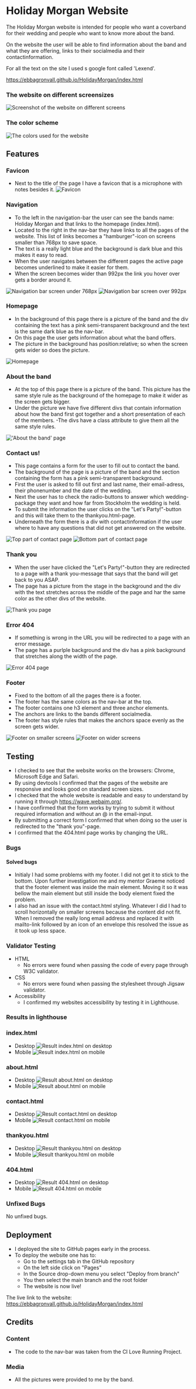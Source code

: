 
# Holiday Morgan Website


The Holiday Morgan website is intended for people who want a coverband for their wedding and people who want to know more about the band.

On the website the user will be able to find information about the band and what they are offering, links to their socialmedia and their contactinformation.

For all the text on the site I used s google font called 'Lexend'.

https://ebbagronvall.github.io/HolidayMorgan/index.html



### The website on different screensizes
![Screenshot of the website on different screens](dokumentation\screenshotresponsive.PNG)
### The color scheme
![The colors used for the website](dokumentation\colorpalett.png)

## Features

### Favicon
- Next to the title of the page I have a favicon that is a microphone with notes besides it.
![Favicon](dokumentation\favicon.PNG)

### Navigation
- To the left in the navigation-bar the user can see the bands name: Holiday Morgan and that links to the homepage (index.html).
- Located to the right in the nav-bar they have links to all the pages of the website. This list of links becomes a "hamburger"-icon on screens smaller than 768px to save space.
- The text is a really light blue and the background is dark blue and this makes it easy to read.
- When the user navigates between the different pages the active page becomes underlined to make it easier for them.
- When the screen becomes wider than 992px the link you hover over gets a border around it.

![Navigation bar screen under 768px](dokumentation\nav-bar-under-768px.PNG)
![Navigation bar screen over 992px](dokumentation\nav-bar-over-992px.PNG)

### Homepage
- In the background of this page there is a picture of the band and the div containing the text has a pink semi-transparent background and the text is the same dark blue as the nav-bar.
- On this page the user gets information about what the band offers.
- The picture in the background has position:relative; so when the screen gets wider so does the picture.

![Homepage](dokumentation\homepage.PNG)

### About the band
- At the top of this page there is a picture of the band. This picture has the same style rule as the background of the homepage to make it wider as the screen gets bigger.
- Under the picture we have five different divs that contain information about how the band first got together and a short presentation of each of the members.
-The divs have a class attribute to give them all the same style rules.

!['About the band' page](dokumentation\about-the-band.PNG)

### Contact us!
- This page contains a form for the user to fill out to contact the band.
- The background of the page is a picture of the band and the section containing the form has a pink semi-transparent background.
- First the user is asked to fill out first and last name, their email-adress, their phonenumber and the date of the wedding.
- Next the user has to check the radio-buttons to answer which wedding-package they want and how far from Stockholm the wedding is held.
- To submit the information the user clicks on the "Let's Party!"-button and this will take them to the thankyou.html-page.
- Underneath the form there is a div with contactinformation if the user where to have any questions that did not get answered on the website.

![Top part of contact page](dokumentation\contactpage-top.PNG)
![Bottom part of contact page](dokumentation\contactpage-bottom.PNG)

### Thank you
- When the user have clicked the "Let's Party!"-button they are redirected to a page with a thank you-message that says that the band will get back to you ASAP.
- The page has a picture from the stage in the background and the div with the text stretches across the middle of the page and har the same color as the other divs of the website.

![Thank you page](dokumentation\thankyou.PNG)


### Error 404
- If something is wrong in the URL you will be redirected to a page with an error message.
- The page has a purlple background and the div has a pink background that stretches along the width of the page.

![Error 404 page](dokumentation\error404.PNG)

### Footer
- Fixed to the bottom of all the pages there is a footer.
- The footer has the same colors as the nav-bar at the top.
- The footer contains one h3 element and three anchor elements.
- The anchors are links to the bands different socialmedia.
- The footer has style rules that makes the anchors space evenly as the screen gets wider.

![Footer on smaller screens](dokumentation\footer-small.PNG)
![Footer on wider screens](dokumentation\footer-wide.PNG)


## Testing

- I checked to see that the website works on the browsers: Chrome, Microsoft Edge and Safari.
- By using devtools I confirmed that the pages of the website are responsive and looks good on standard screen sizes.
- I checked that the whole website is readable and easy to understand by running it through https://wave.webaim.org/.
- I have confirmed that the form works by trying to submit it without required information and without an @ in the email-input.
- By submitting a correct form I confirmed that when doing so the user is redirected to the "thank you"-page.
- I confirmed that the 404.html page works by changing the URL. 

### Bugs
#### Solved bugs 
- Initialy I had some problems with my footer. I did not get it to stick to the bottom. Upon further investigation me and my mentor Graeme noticed that the footer element was inside the main element. Moving it so it was bellow the main element but still inside the body element fixed the problem.
- I also had an issue with the contact.html styling. Whatever I did I had to scroll horizontally on smaller screens because the content did not fit. When I removed the really long email address and replaced it with mailto-link followed by an icon of an envelope this resolved the issue as it took up less space. 

### Validator Testing

- HTML 
  - No errors were found when passing the code of every page through W3C validator.
- CSS
  - No errors were found when passing the stylesheet through Jigsaw validator.
- Accessibility 
  - I confirmed my websites accessibility by testing it in Lighthouse.

### Results in lighthouse 
### index.html
- Desktop
![Result index.html on desktop](dokumentation\score-index-desktop.PNG)
- Mobile
![Result index.html on mobile](dokumentation\score-index-mobile.PNG)

### about.html
- Desktop
![Result about.html on desktop](dokumentation\score-about-desktop.PNG)
- Mobile
![Result about.html on mobile](dokumentation\score-about-mobile.PNG)

### contact.html
- Desktop
![Result contact.html on desktop](dokumentation\score-contact-desktop.PNG)
- Mobile 
![Result contact.html on mobile](dokumentation\score-contact-mobile.PNG)

### thankyou.html
- Desktop
![Result thankyou.html on desktop](dokumentation\score-thankyou-desktop.PNG)
- Mobile
![Result thankyou.html on mobile](dokumentation\score-thankyou-mobile.PNG)

### 404.html
- Desktop
![Result 404.html on desktop](dokumentation\score-404-desktop.PNG)
- Mobile
![Result 404.html on mobile](dokumentation\score-404-mobile.PNG)

### Unfixed Bugs
No unfixed bugs.


## Deployment

- I deployed the site to GitHub pages early in the process.
- To deploy the website one has to:
   - Go to the settings tab in the GitHub repository
   - On the left side click on "Pages"
   - In the Source drop-down menu you select "Deploy from branch"
   - You then select the main branch and the root folder
   - The website is now live!

The live link to the website: https://ebbagronvall.github.io/HolidayMorgan/index.html

## Credits 
### Content 
- The code to the nav-bar was taken from the CI Love Running Project.

### Media
- All the pictures were provided to me by the band.
